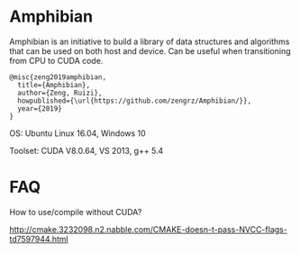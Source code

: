 # Amphibian
Amphibian is an initiative to build a library of data structures and algorithms that can be used on both host and device. Can be useful when transitioning from CPU to CUDA code.

```
@misc{zeng2019amphibian,
  title={Amphibian},
  author={Zeng, Ruizi},
  howpublished={\url{https://github.com/zengrz/Amphibian/}},
  year={2019}
}
```
OS: Ubuntu Linux 16.04, Windows 10

Toolset: CUDA V8.0.64, VS 2013, g++ 5.4

# FAQ
How to use/compile without CUDA?

http://cmake.3232098.n2.nabble.com/CMAKE-doesn-t-pass-NVCC-flags-td7597944.html
